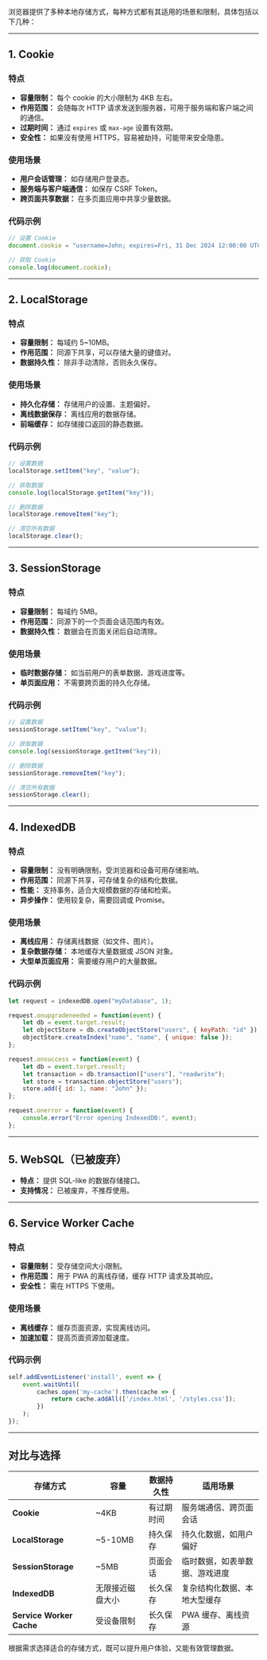 浏览器提供了多种本地存储方式，每种方式都有其适用的场景和限制，具体包括以下几种：

------

## **1. Cookie**

### **特点**

- **容量限制：** 每个 cookie 的大小限制为 4KB 左右。
- **作用范围：** 会随每次 HTTP 请求发送到服务器，可用于服务端和客户端之间的通信。
- **过期时间：** 通过 `expires` 或 `max-age` 设置有效期。
- **安全性：** 如果没有使用 HTTPS，容易被劫持，可能带来安全隐患。

### **使用场景**

- **用户会话管理：** 如存储用户登录态。
- **服务端与客户端通信：** 如保存 CSRF Token。
- **跨页面共享数据：** 在多页面应用中共享少量数据。

### **代码示例**

```javascript
// 设置 Cookie
document.cookie = "username=John; expires=Fri, 31 Dec 2024 12:00:00 UTC; path=/";

// 获取 Cookie
console.log(document.cookie);
```

------

## **2. LocalStorage**

### **特点**

- **容量限制：** 每域约 5~10MB。
- **作用范围：** 同源下共享，可以存储大量的键值对。
- **数据持久性：** 除非手动清除，否则永久保存。

### **使用场景**

- **持久化存储：** 存储用户的设置、主题偏好。
- **离线数据保存：** 离线应用的数据存储。
- **前端缓存：** 如存储接口返回的静态数据。

### **代码示例**

```javascript
// 设置数据
localStorage.setItem("key", "value");

// 获取数据
console.log(localStorage.getItem("key"));

// 删除数据
localStorage.removeItem("key");

// 清空所有数据
localStorage.clear();
```

------

## **3. SessionStorage**

### **特点**

- **容量限制：** 每域约 5MB。
- **作用范围：** 同源下的一个页面会话范围内有效。
- **数据持久性：** 数据会在页面关闭后自动清除。

### **使用场景**

- **临时数据存储：** 如当前用户的表单数据、游戏进度等。
- **单页面应用：** 不需要跨页面的持久化存储。

### **代码示例**

```javascript
// 设置数据
sessionStorage.setItem("key", "value");

// 获取数据
console.log(sessionStorage.getItem("key"));

// 删除数据
sessionStorage.removeItem("key");

// 清空所有数据
sessionStorage.clear();
```

------

## **4. IndexedDB**

### **特点**

- **容量限制：** 没有明确限制，受浏览器和设备可用存储影响。
- **作用范围：** 同源下共享，可存储复杂的结构化数据。
- **性能：** 支持事务，适合大规模数据的存储和检索。
- **异步操作：** 使用较复杂，需要回调或 Promise。

### **使用场景**

- **离线应用：** 存储离线数据（如文件、图片）。
- **复杂数据存储：** 本地缓存大量数据或 JSON 对象。
- **大型单页面应用：** 需要缓存用户的大量数据。

### **代码示例**

```javascript
let request = indexedDB.open("myDatabase", 1);

request.onupgradeneeded = function(event) {
    let db = event.target.result;
    let objectStore = db.createObjectStore("users", { keyPath: "id" });
    objectStore.createIndex("name", "name", { unique: false });
};

request.onsuccess = function(event) {
    let db = event.target.result;
    let transaction = db.transaction(["users"], "readwrite");
    let store = transaction.objectStore("users");
    store.add({ id: 1, name: "John" });
};

request.onerror = function(event) {
    console.error("Error opening IndexedDB:", event);
};
```

------

## **5. WebSQL（已被废弃）**

- **特点：** 提供 SQL-like 的数据存储接口。
- **支持情况：** 已被废弃，不推荐使用。

------

## **6. Service Worker Cache**

### **特点**

- **容量限制：** 受存储空间大小限制。
- **作用范围：** 用于 PWA 的离线存储，缓存 HTTP 请求及其响应。
- **安全性：** 需在 HTTPS 下使用。

### **使用场景**

- **离线缓存：** 缓存页面资源，实现离线访问。
- **加速加载：** 提高页面资源加载速度。

### **代码示例**

```javascript
self.addEventListener('install', event => {
    event.waitUntil(
        caches.open('my-cache').then(cache => {
            return cache.addAll(['/index.html', '/styles.css']);
        })
    );
});
```

------

## **对比与选择**

| 存储方式                 | 容量             | 数据持久性 | 适用场景                       |
| ------------------------ | ---------------- | ---------- | ------------------------------ |
| **Cookie**               | ~4KB             | 有过期时间 | 服务端通信、跨页面会话         |
| **LocalStorage**         | ~5-10MB          | 持久保存   | 持久化数据，如用户偏好         |
| **SessionStorage**       | ~5MB             | 页面会话   | 临时数据，如表单数据、游戏进度 |
| **IndexedDB**            | 无限接近磁盘大小 | 长久保存   | 复杂结构化数据、本地大型缓存   |
| **Service Worker Cache** | 受设备限制       | 长久保存   | PWA 缓存、离线资源             |

根据需求选择适合的存储方式，既可以提升用户体验，又能有效管理数据。